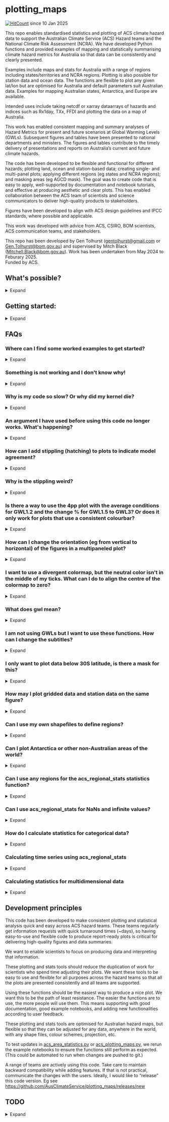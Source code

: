 # plotting_maps

[![HitCount](https://hits.dwyl.com/xenct/AusClimateService/plotting_maps.svg?style=flat-square)](http://hits.dwyl.com/xenct/AusClimateService/plotting_maps) since 10 Jan 2025

This repo enables standardised statistics and plotting of ACS climate hazard data to support the Australian Climate Service (ACS) Hazard teams and the National Climate Risk Assessment (NCRA). We have developed Python functions and provided examples of mapping and statistically summarising climate hazard metrics for Australia so that data can be consistently and clearly presented.

Examples include maps and stats for Australia with a range of regions including states/territories and NCRA regions. Plotting is also possible for station data and ocean data. The functions are flexible to plot any given lat/lon but are optimised for Australia and default parameters suit Australian data. Examples for mapping Australian states, Antarctica, and Europe are available.

Intended uses include taking netcdf or xarray dataarrays of hazards and indices such as Rx1day, TXx, FFDI and plotting the data on a map of Australia. 

This work has enabled consistent mapping and summary analyses of Hazard Metrics for present and future scenarios at Global Warming Levels (GWLs). Subsequent figures and tables have been presented to national departments and ministers. The figures and tables contribute to the timely delivery of presentations and reports on Australia’s current and future climate hazards.

The code has been developed to be flexible and functional for different hazards; plotting land, ocean and station-based data; creating single- and multi-panel plots; applying different regions (eg states and NCRA regions); and masking areas (eg AGCD mask). The goal was to create code that is easy to apply, well-supported by documentation and notebook tutorials, and effective at producing aesthetic and clear plots. This has enabled collaboration between the ACS team of scientists and science communicators to deliver high-quality products to stakeholders.

Figures have been developed to align with ACS design guidelines and IPCC standards, where possible and applicable.

This work was developed with advice from ACS, CSIRO, BOM scientists, ACS communication teams, and stakeholders.

This repo has been developed by Gen Tolhurst (gentolhurst@gmail.com or Gen.Tolhurst@bom.gov.au) and supervised by Mitch Black (Mitchell.Black@bom.gov.au). Work has been undertaken from May 2024 to Feburary 2025.\
Funded by ACS.



## What's possible?

<details>
 <summary> Expand </summary>
 
### [acs_plotting_maps.py](https://github.com/AusClimateService/plotting_maps/blob/main/acs_plotting_maps.py) for plots
 
There are many possibilities built into this function. ```plot_acs_hazard``` is the single plot function. Multiple plots can be made in the same figure using ```plot_acs_hazard_2pp```, ```plot_acs_hazard_3pp```, ```plot_acs_hazard_4pp```, and ```plot_acs_hazard_1plus3```; these multi-panel plots have the same functionalities as the single plot function.

To access docstrings and learn about input arguments, use ```plot_acs_hazard?```. This will describe each parameter you can give to the function to customise your plot.

 - Basic usage: Single plot of Australia eg temperature  [Climate_and_hazards_report](https://github.com/AusClimateService/plotting_maps/blob/main/reports/Climate_and_hazards_report.ipynb) and [acs_plotting_maps_examples.ipynb](https://github.com/AusClimateService/plotting_maps/blob/main/example_notebooks/acs_plotting_maps_examples.ipynb)
<img src="https://github.com/AusClimateService/plotting_maps/blob/main/figures/ch_report/Annual-maximum-daily%0Amaximum-temperature.png" width="300">

 - Plot ocean data: Plots of ocean data eg marine heat waves [acs_plotting_maps_examples.ipynb](https://github.com/AusClimateService/plotting_maps/blob/main/example_notebooks/acs_plotting_maps_examples.ipynb), and  [Climate_and_hazards_report](https://github.com/AusClimateService/plotting_maps/blob/main/reports/Climate_and_hazards_report.ipynb)
<img src="https://github.com/AusClimateService/plotting_maps/blob/main/figures/Ocean-acidification.png" width="300">

 - Plot data from anywhere in the world eg Antarctica or Europe [FAQ_example_antarctica.ipynb](https://github.com/AusClimateService/plotting_maps/blob/main/example_notebooks/FAQ_example_antarctica.ipynb)

<img src="https://github.com/user-attachments/assets/12e113ca-efd7-4147-9f97-446e7f0a4da2" width="600">

<img src="https://github.com/user-attachments/assets/7e75cccc-b6d4-449c-a1ce-c118696dbee8" width="600">

- Plot atmospheric data above ocean and land, for example, Tropical Cyclones [FAQ_example_TCs.ipynb](https://github.com/AusClimateService/plotting_maps/blob/main/example_notebooks/FAQ_example_TCs.ipynb)

<img src="https://github.com/user-attachments/assets/b5f21e58-831e-4016-8992-e612060c04da" width="600">


 - Plot stations data: Single plot of station data eg coastal flooding [acs_plotting_maps_examples.ipynb](https://github.com/AusClimateService/plotting_maps/blob/main/example_notebooks/acs_plotting_maps_examples.ipynb), [multi_plots](https://github.com/AusClimateService/plotting_maps/blob/main/example_notebooks/multi_plots.ipynb) and [Climate_and_hazards_report](https://github.com/AusClimateService/plotting_maps/blob/main/reports/Climate_and_hazards_report.ipynb)

<img src="https://github.com/AusClimateService/plotting_maps/blob/main/figures/ch_report/Change-in-frequency-of-flood-days.png" width="300">
  
 - Plot multiple data types in one figure. Gridded data and station data can be plotted on the same plot: eg ocean data and station data (station and gridded data on the same plot) [minimal_plotting_example_station.ipynb]((https://github.com/AusClimateService/plotting_maps/blob/main/example_notebooks/minimal_plotting_example_station.ipynb)

<img src="https://github.com/user-attachments/assets/c4ae7738-4eb8-4e49-865e-32440f13cd0f" width="300">

 - Plot categorical data: Single plot of categorical data eg [aridity](https://github.com/AusClimateService/plotting_maps/blob/main/example_notebooks/minimal_plotting_example_ai.ipynb) and [aridity or fire climate classes](https://github.com/AusClimateService/plotting_maps/blob/main/example_notebooks/plotting_and_stats_examples.ipynb)
 - Plot categorical data with stippling: Single plot of hazard data with stippling eg [multi_plots](https://github.com/AusClimateService/plotting_maps/blob/main/example_notebooks/multi_plots.ipynb), [Fire climate classes](https://github.com/AusClimateService/plotting_maps/blob/main/reports/fire_climate_classes_projections.ipynb)
![Fire-climate-classes-and-shift](https://github.com/user-attachments/assets/606762e1-d9f5-41a7-8df4-1f089f2c8596)

 - Mask remote data sparse regions of Australia using agcd_mask. Particularly for maps that depend on *in situ* rainfall observations. See issue https://github.com/AusClimateService/plotting_maps/issues/28, [story_map_plots.ipynb](https://github.com/AusClimateService/plotting_maps/blob/main/reports/story_map_plots.ipynb) and [Climate_and_hazards_report](https://github.com/AusClimateService/plotting_maps/blob/main/reports/Climate_and_hazards_report.ipynb).
<img src="https://github.com/user-attachments/assets/4c7f497f-28ac-40b5-b529-5f09f6baad3a" width="300">

 - Plot a selected region: Single plot of single state/region [acs_plotting_maps_examples.ipynb](https://github.com/AusClimateService/plotting_maps/blob/main/example_notebooks/acs_plotting_maps_examples.ipynb). Note that these visualisations are not yet optimised https://github.com/AusClimateService/plotting_maps/issues/35
<img src="https://github.com/user-attachments/assets/f169f00b-3513-4a51-a05f-32341fafa434" width="300">

 - Plot a selection of regions: Single plot of multiple selected regions [acs_plotting_maps_examples.ipynb](https://github.com/AusClimateService/plotting_maps/blob/main/example_notebooks/acs_plotting_maps_examples.ipynb). Note that these visualisations are not yet optimised https://github.com/AusClimateService/plotting_maps/issues/35
<img src="https://github.com/user-attachments/assets/c200a1d9-fb28-4d82-8ce4-ca6d7ad325f1" width="300">
   
 - Plot only data below particular latitude [Climate_and_hazards_report](https://github.com/AusClimateService/plotting_maps/blob/main/reports/Climate_and_hazards_report.ipynb) and [FAQ_example_crop_mask.ipynb](https://github.com/AusClimateService/plotting_maps/blob/main/example_notebooks/FAQ_example_crop_mask.ipynb)
<img src="https://github.com/user-attachments/assets/0adf46a9-ef9c-4c40-960e-c005323bff0e" width="300">

 - Plot multi-panelled plots with shared colour bars for multiple future global warming levels (GWLs). For example, `plot_acs_hazard_4pp` and `plot_acs_hazard_1plus3` are both four-panel plots for gwl1.2, gwl1.5, gwl2.0, and gwl3.0.  `plot_acs_hazard_1plus3` plots the first (gwl1.2) panel as the baseline and the subsequent 3 gwls as anomalies from this baseline. [Multiplots examples](https://github.com/AusClimateService/plotting_maps/blob/main/example_notebooks/multi_plots.ipynb), [Climate_and_hazards_report](https://github.com/AusClimateService/plotting_maps/blob/main/reports/Climate_and_hazards_report.ipynb), [ncra_briefing_plots](https://github.com/AusClimateService/plotting_maps/blob/main/reports/ncra_briefing_plots.ipynb), [fire_climate_classes_projections](https://github.com/AusClimateService/plotting_maps/blob/main/reports/fire_climate_classes_projections.ipynb)
  ![Average-daily-maximum-temperature](https://github.com/user-attachments/assets/05e67c12-a6d5-478d-a088-7af5c6eaaadd)

 - All the above functionality is available in multi-panelled plots. Functions exist for 1, 2, 3, and 4-panelled plots in vertical or horizontal orientations eg [multi_plots](https://github.com/AusClimateService/plotting_maps/blob/main/example_notebooks/multi_plots.ipynb). (also 2-by-2 “square” for 4pp) The hazard plotting function eg `plot_acs_hazard_4pp` for four-panelled-plots is constructed using helper functions

 - Plot any arrangement of m x n plots using `plot_acs_hazard_multi`. This function can cope with missing subplots. [multi_plots.ipynb](https://github.com/AusClimateService/plotting_maps/blob/main/example_notebooks/multi_plots.ipynb)
<img src="https://github.com/user-attachments/assets/198ac8cf-a842-484f-9e6d-69d8ff68c153" width="300">


**Limitations**

See active and past issues https://github.com/AusClimateService/plotting_maps/issues

-	Region shapefiles with many regions (eg LGAs) are very slow to load (big regions, like states, are ok)
-	Stippling can be weird when the mask has fuzzy edges (ie data is noisy), the stippling can get confused about what should be stippled and what shouldn’t be and may put hatches where there shouldn’t be hatches. (problem with `contour`). This is a problem with stippling for fire climate classes, to overcome this, I coarsened the mask to a larger grid see [multi_plots](https://github.com/AusClimateService/plotting_maps/blob/main/example_notebooks/multi_plots.ipynb), [Fire climate classes](https://github.com/AusClimateService/plotting_maps/blob/main/reports/fire_climate_classes_projections.ipynb)
-	Setting `contourf=True` to smoothly plot your gridded data can cause errors for particular data and particular projections. This is a known issue with `contourf`, be careful if you use it (check with `contour=False` plots). `contour` and `contourf` are quite slow to calculate for noisy high-resolution data. (see issue https://github.com/AusClimateService/plotting_maps/issues/10)
-	Specifying tick_labels for non-categorical data produces unexpected results. The tick_labels argument is designed to label categorical data. It might be misunderstood to allow for labelling only major ticks or for labelling data with the units on the tick labels. Be aware of this. Possibly could change the functionality, if desired. (see issue https://github.com/AusClimateService/plotting_maps/issues/7)


### Colours and design
 
Using suggested colormaps and scales will improve the consistency across teams producing similar variables. This will support comparison across different plots.

Most colours have been tested for common red-green colorblindness eg Deuteranopia. [Coblis](https://www.color-blindness.com/coblis-color-blindness-simulator/) is a handy tool to understand what your plots look like with a range of colorblind types.

Colorscales follow [IPCC design principles](https://www.ipcc.ch/site/assets/uploads/2022/09/IPCC_AR6_WGI_VisualStyleGuide_2022.pdf) and [ACS design guide (internal BOM document)](https://bom365-my.sharepoint.com/:w:/g/personal/amy_walsh_bom_gov_au/EU0i7YY8nlNHrFo3shk35nwBbl-0A4gFqG9QyxKajo2l1A). Subject matter experts gave guidance on common colourscales used in their field.
ACS has specific guidelines on figure layout and text label sizes etc.

We have provided dictionaries with suggested region shapefiles, cmap colormaps, and tick intervals. Using the recommended items may help make plotting between users more consistent, but if they are not fit for your purpose, you may specify whatever you like.

Below are suggested colormaps matched with possible variables to plot.  This includes color maps for the total amount and anomalies. They are stored as `cmap_dict` in the `acs_plotting_maps` module.

<img src="https://github.com/AusClimateService/plotting_maps/blob/main/colormaps_aus_maps.png" width="300">

### [acs_area_statistics.py](https://github.com/AusClimateService/plotting_maps/blob/main/acs_area_statistics.py) for area statistics

This module enables calculating a range of statistics for areas defined by shapefiles, including area averages. It is best used for reducing 2D maps into a table of summary statistics for each region or state. The function can be used for more dimensions (eg, lat, lon, time, model) but may be slow and memory intensive depending on the size of the data and the number of regions.  

 - Statistics available include 'mean', 'median', 'min', 'max', 'mode', 'sum', 'std', 'var', 'proportions', 'p10', and 'p90' (any pxx where xx is between 0 and 100).
 - Here's a [verbose example](https://github.com/AusClimateService/plotting_maps/blob/main/example_notebooks/area_statistics_example.ipynb) of using the function.
![image](https://github.com/user-attachments/assets/d76837e9-cac5-4b24-89a5-a64d7781759c)

 - The function works for continuous and numerical variables eg [rainfall](https://github.com/AusClimateService/plotting_maps/blob/main/example_notebooks/minimal_plotting_example_pr.ipynb), [marine heatwaves](https://github.com/AusClimateService/plotting_maps/blob/main/example_notebooks/minimal_plotting_example_ocean.ipynb), [temperature](https://github.com/AusClimateService/plotting_maps/blob/main/example_notebooks/minimal_plotting_example_tx.ipynb)
 - The function also works for calculating stats for [categorical data](https://github.com/AusClimateService/plotting_maps/blob/main/example_notebooks/plotting_and_stats_examples.ipynb), including calculating mode, median (if ordinal), and each category's proportions.
![image](https://github.com/user-attachments/assets/bb62ae57-4cdf-4c41-b41f-f5e6f0ed5338)

 - The function can calculate the area averages for many models individually or across the multi-member ensemble. eg [ensemble-table](https://github.com/AusClimateService/plotting_maps/blob/main/example_notebooks/ensemble-table.ipynb)
![image](https://github.com/user-attachments/assets/c24b0ce4-78a4-493f-a5b0-1c8807eaa284)

 - The function can provide data to visualise as [ensemble heatmaps](https://github.com/AusClimateService/hazards-drought/blob/main/percentiles/plot_percentiles.ipynb)
  ![heatmap](https://github.com/user-attachments/assets/d3731f80-ab9a-4759-a30c-4b16b5881c73)

 - The function can [work with any custom shapefile](https://github.com/AusClimateService/plotting_maps/blob/main/example_notebooks/area_statistics_example_basin_gpkg.ipynb)
 - The function can be used for time series extraction for regions. This can be very memory intensive. For time series extraction for regions, see [FAQ_example_timeseries_stats.ipynb](https://github.com/AusClimateService/plotting_maps/blob/main/example_notebooks/FAQ_example_timeseries_stats.ipynb)

![image](https://github.com/user-attachments/assets/779d1df2-1293-4057-a9ee-79882ef43dbe)

 - The function can be used for multiple models to show the ensemble spread of area averages [FAQ_example_timeseries_stats_for_ensemble_region.ipynb](https://github.com/AusClimateService/plotting_maps/blob/main/example_notebooks/FAQ_example_timeseries_stats_for_ensemble_region.ipynb)
![monthly_ensemble](https://github.com/user-attachments/assets/21d5deab-4dad-40d9-bcee-cde61eff7148)


 
**Limitations**
-	Be careful when working with NaNs and non-finite values. Previous versions of this code could not cope with non-finite values, now the function will mask non-finite values (inf, NaN etc) before calculating statistics. See https://github.com/AusClimateService/plotting_maps/issues/31
-	Calculating area averages with region shapefiles with many regions is very slow (big regions are ok)

### Time Series extraction

For time series extraction for regions, see [FAQ_example_timeseries_stats.ipynb](https://github.com/AusClimateService/plotting_maps/blob/main/example_notebooks/FAQ_example_timeseries_stats.ipynb) and [FAQ_example_timeseries_stats_for_ensemble_region.ipynb](https://github.com/AusClimateService/plotting_maps/blob/main/example_notebooks/FAQ_example_timeseries_stats_for_ensemble_region.ipynb)
 
For time series extraction of point locations see https://github.com/AusClimateService/TimeSeriesExtraction

### Masks

Shapefiles and masks that define regions can be at /g/data/ia39/shapefiles/data and /g/data/ia39/aus-ref-clim-data-nci/shapefiles/masks/.

These shapefiles and masks can be used to outline some selected regions, calculate area statistics, or any other use you like. 

More information on [the Australian Community Reference Climate Data Collection @ NCI shapefile collection](https://github.com/aus-ref-clim-data-nci/shapefiles) is in the readme and example notebooks. These shapefiles are lightly processed from official sources such as the Australian Bureau of Statistics. The shapefiles can be much more precise than we need, so `acs_area_statistics.py` and `acs_plotting_maps.py` automatically simplify the geometries (sometimes from ~1 mm precision) to ~100 m precision. Most climate data is only on the scale of kilometres or tens of kilometres.

You may apply your own shapefiles or masks. You may need to rename some columns so that functions work as intended.

Regions include Australian: 
- Local Government Areas (LGAs),
- State and Territories,
- land boundary,
- Natural Resource Management (NRM) regions,
- river regions,
- broadacre regions, and
- National Climate Risk Assessment (NCRA) regions.

```
dict_keys(['aus_local_gov',
           'aus_states_territories',
           'australia',
           'nrm_regions',
           'river_regions',
           'broadacre_regions',
           'ncra_regions'])
```

### other
 
See the github “issues” https://github.com/AusClimateService/plotting_maps/issues?q=is%3Aissue for some history of added functionality etc.

</details>

## Getting started:

<details>
 <summary> Expand </summary>
 
### Python environment

This code is designed to work with hh5 analysis3-24.04 virtual environment.

In your terminal, this may look like:

```
$ module use /g/data/hh5/public/modules
$ module load conda/analysis3-24.04
```

When starting a new ARE JupyterLab session (https://are.nci.org.au/pun/sys/dashboard/batch_connect/sys/jupyter/ncigadi/session_contexts/new, requires NCI login), selecting the hh5 analysis3-24.04 virtual environment might look like this:

![image](https://github.com/AusClimateService/plotting_maps/assets/45543810/e0d93235-c0a7-4a24-adb5-8bf99f3febe0)

### Access shapefiles
 
This code references shapefiles stored in ```/g/data/ia39/```. You will need to be a member of this project to access the data. Request membership https://my.nci.org.au/mancini/project/ia39

See https://github.com/aus-ref-clim-data-nci/shapefiles for more information on the shapefiles.

Include the projects you need when you start an ARE session. Eg, storage: "gdata/ia39+gdata/hh5+gdata/mn51"

![image](https://github.com/user-attachments/assets/97b5b23d-4d21-45ab-bbc0-feeff5d74388)

### Cloning this repo
 
Before you can ```import acs_plotting_maps``` to use the plotting function ```plot_acs_hazard```, you will need to clone a copy of this repository to your own working directory.

If you are working in your home directory, navigate there:
```
$ cd ~/
```

Else, if you are working elsewhere (eg. scratch or project), specify the path:
```
$ cd /path/to/dir/

$ cd /scratch/PROJECT/USER/

$ cd /g/data/PROJECT/USER/
```

Then, you can clone this repository to access the Python code and notebooks. \
If you want the new directory to be called anything other than "plotting_maps" please replace the final argument with your choice of directory name:
```
$ git clone https://github.com/AusClimateService/plotting_maps.git plotting_maps
```
You will now be able to access the functions, python scripts, and Jupyter notebooks from your user.

### Update to the lastest version of the repo (pull)
 
Navigate to your existing version of the plotting maps repository (if you don't have an existing version, follow the above directions for cloning).

```
$ cd /path/to/dir/plotting_maps
````

Then pull the latest version using git

```
$ git pull
```

### Usage in Jupyter Notebook:
 
See small, easy-to-follow examples here: 
- [https://github.com/AusClimateService/plotting_maps/blob/main/example_notebooks/minimal_plotting_example_pr.ipynb]
- [https://github.com/AusClimateService/plotting_maps/blob/main/example_notebooks/area_statistics_example.ipynb]

Other examples:
- [https://github.com/AusClimateService/plotting_maps/blob/main/example_notebooks/plotting_and_stats_examples.ipynb]
- [https://github.com/AusClimateService/plotting_maps/blob/main/example_notebooks/acs_plotting_maps_examples.ipynb]

1. **Navigate to the directory you cloned to:**
```
cd ~/plotting_maps
```

2. **Import the ACS plotting maps function and dictionaries and Xarray.** 
```python 
from acs_plotting_maps import plot_acs_hazard, cmap_dict, tick_dict, plot_acs_hazard_3pp
import xarray as xr
```

3. **Load some data.** For example, this will load extratropical storm rx5day rainfall
```python
ds = xr.open_dataset("/g/data/ia39/australian-climate-service/test-data/CORDEX-CMIP6/bias-adjustment-input/AGCD-05i/BOM/ACCESS-CM2/historical/r4i1p1f1/BARPA-R/v1-r1/day/pr/pr_AGCD-05i_ACCESS-CM2_historical_r4i1p1f1_BOM_BARPA-R_v1-r1_day_19600101-19601231.nc")
```
This data has three dimensions (time, lon, lat). There is a value for every day from 01-01-1960 to 31-12-1960. We can only plot 2D, so next we will calculate a statistic to summarise the data

4. **Summarise data into a 2D xr.DataArray.** For example, calculate the annual sum:
```python
var="pr"
da = ds.sum(dim="time")[var]
```

5. **Finally, use the plotting function**.\
You will need to specify:
     * the data (and select the variable eg "pr");
     * suitable arguments for the colorbar including cmap, ticks, cbar_label, and cbar_extend;
     * annotations including title, dataset_name, date_range; and
     * where you want the image outfile saved.
   
```python
regions = regions_dict['ncra_regions']
plot_acs_hazard(data = da,
                regions = regions,
                ticks=tick_dict['pr_annual'],
                cbar_label="annual rainfall [mm]",
                cbar_extend="max",
                title = "Rainfall",
                dataset_name = ds_pr.source_id,
                date_range=f"{start} to {end}",
                agcd_mask=True,
                cmap_bad="lightgrey",
                watermark="",
                outfile = "~/figures/out.png");
```
![rainfall_plot](https://github.com/user-attachments/assets/112b3911-1807-4d70-b035-acad148eb96c)

**Plot a three-panel plot**
```python
%%time
from plotting_maps.acs_plotting_maps import plot_acs_hazard_3pp

var = "HWAtx"

ds_gwl12 =xr.open_dataset("/g/data/ia39/ncra/heat/data/HWAtx/bias-corrected/ensemble/GWL-average/HWAtx_AGCD-05i_MME50_ssp370_v1-r1-ACS-QME-AGCD-1960-2022_GWL12.nc")
ds_gwl15 = xr.open_dataset("/g/data/ia39/ncra/heat/data/HWAtx/bias-corrected/ensemble/GWL-average/HWAtx_AGCD-05i_MME50_ssp370_v1-r1-ACS-QME-AGCD-1960-2022_GWL15.nc")
ds_gwl20 = xr.open_dataset("/g/data/ia39/ncra/heat/data/HWAtx/bias-corrected/ensemble/GWL-average/HWAtx_AGCD-05i_MME50_ssp370_v1-r1-ACS-QME-AGCD-1960-2022_GWL20.nc")
ds_gwl30 = xr.open_dataset("/g/data/ia39/ncra/heat/data/HWAtx/bias-corrected/ensemble/GWL-average/HWAtx_AGCD-05i_MME50_ssp370_v1-r1-ACS-QME-AGCD-1960-2022_GWL30.nc")

plot_acs_hazard_3pp(ds_gwl15 = ds_gwl15[var], 
                    ds_gwl20 = ds_gwl20[var],
                    ds_gwl30 = ds_gwl30[var],
                    regions = regions_dict['ncra_regions'],
                    cbar_label=f"Temperature [degC]",
                    title=f"Maximum Temperature of Hottest Heatwave for future warming scenarios", 
                    date_range = "Insert subtitle - should include the date range of the data \nand then the dataset below that", 
                    # baseline = "GWL1.2", 
                    dataset_name= "MME50_ssp370",
                    issued_date=None,
                    watermark="EXPERIMENTAL IMAGE ONLY", 
                    watermark_color="k",
                    cmap = cmap_dict["tasmax"],
                    ticks = np.arange(18,53,2),)
```
![Maximum-Temperature-of-Hottest-Heatwave-for-future-warming-scenarios](https://github.com/user-attachments/assets/6741a325-aac5-44bd-b878-d1aab1dab2ba)


6. **Calculate summary statistics for the range of models.**

```python 
# Import needed packages
from acs_area_statistics import acs_regional_stats, get_regions
regions = get_regions(["ncra_regions", "australia"])
```

For Calculating the NCRA region stats, we want to compare the regional averages based on different models, eg what is the regional mean value from the coolest/driest model realisation, what is the mean, what is the regional mean from the hottest/wettest model for this, we want ds to have the 10th, median and 90th percentile values from each model, then we can find the range of the models and the MMM.

```python
# calculate the stats using the acs_region_fractional_stats function
# Find the min, mean, max value for each region

ds = xr.open_dataset(filename)
mask_frac = regions.mask_3D_frac_approx(ds)
dims = ("lat", "lon",)
how = ["min", "mean", "max"]

da_summary = acs_regional_stats(ds=ds, infile = filename, mask=mask_frac, dims = dims, how = how,)
da_summary.to_DateFrame()

```

The dataframe will be saved to: ```infile.replace(".nc", f"_summary-{'-'.join(how)}_ncra-regions.csv"```

For example only, this would make a dataframe in this format:

|   region | abbrevs   | names                   |   pr_min |   pr_mean |   pr_max |
|---------:|:----------|:------------------------|---------:|----------:|---------:|
|        0 | VIC       | Victoria                |  415.729 |   909.313 |  3005.45 |
|        1 | NT        | Northern Territory      |  397.385 |   941.405 |  3934.81 |
|        2 | TAS       | Tasmania                |  555.644 |  1760.66  |  4631.81 |
|        3 | SA        | South Australia         |  284.455 |   575.952 |  1413.98 |
|        4 | NSW       | New South Wales & ACT   |  294.329 |   768.1   |  3440.04 |
|        5 | WAN       | Western Australia North |  123.651 |   921.906 |  3470.24 |
|        6 | WAS       | Western Australia South |  249.566 |   545.317 |  1819.89 |
|        7 | SQ        | Queensland South        |  287.613 |   584.155 |  1654.74 |
|        8 | NQ        | Queensland North        |  264.447 |   766.444 |  7146.55 |
|        9 | AUS       | Australia               |  123.614 |   742.735 |  7146.55 |
</details>

## FAQs
### Where can I find some worked examples to get started?
<details>
 <summary> Expand </summary>
 
I have collected [example notebooks](https://github.com/AusClimateService/plotting_maps/tree/main/example_notebooks) which contain examples of creating plots with a variety of hazards and using a range of functionalities available.

Notebooks used to make plots for specific requests and reports can be found under [reports](https://github.com/AusClimateService/plotting_maps/tree/main/reports). These are good references for the range of plots we can create using these functions and you are welcome to look through them and copy code you like. 

For minimal plotting and statistics examples:
* Aridity example [minimal_plotting_example_ai.ipynb](https://github.com/AusClimateService/plotting_maps/blob/main/example_notebooks/minimal_plotting_example_ai.ipynb)
* Plotting ocean data [minimal_plotting_example_ocean.ipynb](https://github.com/AusClimateService/plotting_maps/blob/main/example_notebooks/minimal_plotting_example_ocean.ipynb)
* Precipitation example [minimal_plotting_example_pr.ipynb](https://github.com/AusClimateService/plotting_maps/blob/main/example_notebooks/minimal_plotting_example_pr.ipynb)
* Coastal station data example [minimal_plotting_example_station.ipynb](https://github.com/AusClimateService/plotting_maps/blob/main/example_notebooks/minimal_plotting_example_station.ipynb)
* Temperature hazard example [minimal_plotting_example_tx.ipynb](https://github.com/AusClimateService/plotting_maps/blob/main/example_notebooks/minimal_plotting_example_tx.ipynb)

For a large range of examples showcasing a range of functionalities:
* [acs_plotting_maps_examples.ipynb](https://github.com/AusClimateService/plotting_maps/blob/main/example_notebooks/acs_plotting_maps_examples.ipynb)

Statistic examples:
* Basic example of acs_regional_stats [area_statistics_example.ipynb](https://github.com/AusClimateService/plotting_maps/blob/main/example_notebooks/area_statistics_example.ipynb)
* Region and ensemble member mean table for NCRA regions [ensemble-table.ipynb](https://github.com/AusClimateService/plotting_maps/blob/main/example_notebooks/ensemble-table.ipynb)
* Extracting regionally averaged time series from many years of daily data [FAQ_example_timeseries_stats.ipynb](https://github.com/AusClimateService/plotting_maps/blob/main/example_notebooks/FAQ_example_timeseries_stats.ipynb)
* Comparing time series from an ensemble [FAQ_example_timeseries_stats_for_ensemble_region.ipynb](https://github.com/AusClimateService/plotting_maps/blob/main/example_notebooks/FAQ_example_timeseries_stats_for_ensemble_region.ipynb) 
* Using acs_regional_stats to calculate area averages with custom regions [area_statistics_example_basin_gpkg.ipynb](https://github.com/AusClimateService/plotting_maps/blob/main/example_notebooks/area_statistics_example_basin_gpkg.ipynb)

</details>

### Something is not working and I don't know why!
<details>
 <summary> Expand </summary>
 
Here are some common suggestions for troubleshooting: 
 
 *	see “getting started” above and make sure you have followed all the instructions
 *	Check you are using the right venv. This code is designed to work with hh5 analysis3-24.04 virtual environment.
 *	Restart the kernel and rerun all cells from start. Especially if you have made a variety of modifications, you may have renamed a function/variable.
 *	If python can't find the module, check you have the .py module in your working directory. If not cd to the directory with the module.
 *	Make sure you have requested access to all the right gdata projects (eg gdata/ia39)
   
</details>

### Why is my code so slow? Or why did my kernel die?
<details>
 <summary> Expand </summary>

Expected run times are shown in the [example notebooks](https://github.com/AusClimateService/plotting_maps/tree/main/example_notebooks).

Importing acs_plotting_maps may take several seconds to load. This is normal.

NetCDF data files may take several seconds to load. This is normal.

The shapefiles take a while to load and calculate in both plotting and regional averaging scripts. Some of this slowness is unavoidable.

If `plot_acs_hazard` is very slow (multiple minutes), please pull recent changes to the plotting code. New code simplifies the shapefile to speed up plotting calculations from minutes to seconds. Plotting a figure (including multiple panels) should not take more than a minute.

Make sure you request lots of memory and compute resources. For example, I regularly request "Large (7 cpus, 32G mem)" for these notebooks. When calculating area averages for many regions, you will probably need more than this or your kernel will die. The more regions you are averaging, the more memory you need. Current work is investigating how to reduce memory demands for this function.

</details>

### An argument I have used before using this code no longer works. What's happening?
<details>
 <summary> Expand </summary>
 
During development, priorities and requests have changed what the functions needed to do. As a result, there are a few deprecated features and functionalities. Some things that were needed that are now not required:

 *	 “show_logo”, it was initially requested to have an ACS logo in the figures. The comms team now prefers only the copywrite in the bottom
 *	Contour and contourf are generally not recommended now due to errors in plotting and long computational time. They are left in the function because they can be useful for lower resolution data, eg ocean data.
 *	“infile” is not used. The idea was to use this for well-organised data with a consistent DRS to enable a good plot to be made without lots of keyword inputs. The data we have is not organised consistently enough for this.
 *	“regions_dict” in acs_plotting_maps.py made to module very slow to load Shapefiles can take many seconds to load. It is inefficient to load all these regions even when you don’t use them all. This was replaced with a class
 *	“regions” in acs_area_stats had preloaded shapefiles. Shapefiles can take many seconds to load. It is inefficient to load all these regions even when you don’t use them all. This was replaced with “get_regions”
   
```python
 from acs_area_statistics import acs_regional_stats, get_regions
regions = get_regions(["ncra_regions", "australia"])
```

</details>

### How can I add stippling (hatching) to plots to indicate model agreement?
<details>
 <summary> Expand </summary>
 
The plotting scripts can add stippling to the plots using the stippling keyword(s). [Here is a notebook showing examples of using stippling](https://github.com/AusClimateService/plotting_maps/blob/main/example_notebooks/FAQ_example_stippling.ipynb).

You will need to calculate the mask and provide this as a dataarray with "lat" and "lon". The mask must be a True/False boolean mask. It does not have to be the same resolution as the underlying data (you may wish to coarsen the mask if the underlying data is high-resolution and noisy).

See [this link](https://github.com/AusClimateService/plotting_maps/issues/2) for a brief example of applying stippling.

For the multi-panel plots, you can give a mask for each of the plots eg see [fire_climate_classes_projections.ipynb](https://github.com/AusClimateService/plotting_maps/blob/main/reports/fire_climate_classes_projections.ipynb) (you may ignore the "coarsen..." this is needed so smooth out the fuzzy edges of the fire climate classes). In this

Your function will look something like this:
```python
plot_acs_hazard_4pp(ds_gwl12=ds_gwl12[var],
                    ds_gwl15=ds_gwl15[var],
                    ds_gwl20=ds_gwl20[var],
                    ds_gwl30=ds_gwl30[var],
                    stippling_gwl12=stippling_gwl12,
                    stippling_gwl15=stippling_gwl15,
                    stippling_gwl20=stippling_gwl20,
                    stippling_gwl30=stippling_gwl30,
                    regions = regions,
                    title = "Fire Climate Classes",
                    # figsize=(7,2),
                    # baseline="GWL1.2",
                    cmap = cmap_dict["fire_climate"],
                    ticks = tick_dict["fire_climate_ticks"],
                    tick_labels = ["Tropical\nSavanna","Arid grass \n& woodland","Wet Forest","Dry Forest","Grassland",],
                    cbar_label = "classes",
                    dataset_name = "BARPA MRNBC-ACGD",
                    watermark="",
                    orientation="horizontal",
                    issued_date="",
                    );
```

</details>

### Why is the stippling weird?
<details>
 <summary> Expand </summary>
 
You may need to check that the stippling is in the areas you expect it to be. A bug in contourf causes the stippling to get confused when plotting noisy high-resolution mask. If that is the case, I recommend coarsening the stippling mask 
E.g. 
new_stippling_mask =  stippling_mask.coarsen(lat=2, boundary="pad").mean().coarsen(lon=2, boundary="pad").mean()>0.4

(full example here https://github.com/AusClimateService/plotting_maps/blob/main/reports/fire_climate_classes_projections.ipynb)

</details>

### Is there a way to use the 4pp plot with the average conditions for GWL1.2 and the change % for GWL1.5 to GWL3? Or does it only work for plots that use a consistent colourbar?
<details>
 <summary> Expand </summary>
 
`plot_acs_hazard_1plus3` is a specific version of the plotting function to address this situation. While `plot_acs_hazard_4pp` assumes a shared colorbar and scale for all four maps, `plot_acs_hazard_1plus3` provides additional key word arguments to define a separate colorbar and scale for the first plot (as a baseline), while the last three figures share a different colorbar and scale.  

See example here: [FAQ_example_4pp_1plus3.ipynb](https://github.com/AusClimateService/plotting_maps/blob/main/example_notebooks/FAQ_example_4pp_1plus3.ipynb)

```python
from acs_plotting_maps import *
import xarray as xr
import numpy as np
import pandas as pd
import matplotlib.pyplot as plt
import cartopy.crs as ccrs
from matplotlib import colors, cm

regions = regions_dict['ncra_regions']

var = "TXm"

# "current" with absolute values
ds_gwl12 = xr.open_dataset(f"/g/data/ia39/ncra/heat/data/{var}/bias-corrected/ensemble/GWL-average/{var}_AGCD-05i_MME50_ssp370_v1-r1-ACS-QME-AGCD-1960-2022_GWL12.nc")
# "future" with anomalies/change values
ds_gwl15 = xr.open_dataset(f"/g/data/ia39/ncra/heat/data/{var}/bias-corrected/ensemble/GWL-change/{var}_AGCD-05i_MME50_ssp370_v1-r1-ACS-QME-AGCD-1960-2022_GWL15-GWL12-change.nc")
ds_gwl20 = xr.open_dataset(f"/g/data/ia39/ncra/heat/data/{var}/bias-corrected/ensemble/GWL-change/{var}_AGCD-05i_MME50_ssp370_v1-r1-ACS-QME-AGCD-1960-2022_GWL20-GWL12-change.nc")
ds_gwl30 = xr.open_dataset(f"/g/data/ia39/ncra/heat/data/{var}/bias-corrected/ensemble/GWL-change/{var}_AGCD-05i_MME50_ssp370_v1-r1-ACS-QME-AGCD-1960-2022_GWL30-GWL12-change.nc")

plot_acs_hazard_1plus3(ds_gwl12=ds_gwl12[var],
                       gwl12_cmap=cmap_dict["tasmax"],
                       gwl12_cbar_extend= "both",
                       gwl12_cbar_label= "temperature [\N{DEGREE SIGN}C]",
                       gwl12_ticks= np.arange(8,43,2),
                       ds_gwl15=ds_gwl15[var],
                       ds_gwl20=ds_gwl20[var],
                       ds_gwl30=ds_gwl30[var],
                       regions = regions,
                       title = "Average daily maximum temperature",
                       cmap = cmap_dict["tas_anom"],
                       ticks = np.arange(-0.5, 3.1, 0.5),
                       cbar_label = "change in temperature [\N{DEGREE SIGN}C]",
                       watermark="",
                       orientation="horizontal",
                       issued_date="",
                       vcentre=0,
                       outfile = "figures/FAQ_example_1plus3.png",
                       )
```

</details>

### How can I change the orientation (eg from vertical to horizontal) of the figures in a multipaneled plot?
<details>
 <summary> Expand </summary>
 
For multi-panelled plots, we have provided a keyword `orientation` to easily change `"vertical"` stacked plots to `"horizontal"` aligned subplots. For four panelled plots there is also a `"square"` option for a 2-by-2 arrangement. 

These options specify the axes grid, figsize, and location of titles etc.

See [FAQ_example_orientation.ipynb](https://github.com/AusClimateService/plotting_maps/blob/main/example_notebooks/FAQ_example_orientation.ipynb) for an example.
</details>


### I want to use a divergent colormap, but the neutral color isn't in the middle of my ticks. What can I do to align the centre of the colormap to zero?
<details>
 <summary> Expand </summary>
 
When we plot anomalies, it is best to use divergent colormaps. However, some climate change signals are highly skewed or only in one direction. For example, heat hazards are nearly always increasing. To use divergent colormaps, but not waste space in the color scale on large cool anomalies, we can use the "vcentre" key word to centre the neutral centre of the colormap at zero, but only show relevant ticks on the scale.

See this notebook for an example: [FAQ_example_vcentre.ipynb](example_notebooks/FAQ_example_vcentre.ipynb)

</details>

### What does gwl mean?
<details>
 <summary> Expand </summary>
 
GWL describe global warming levels. These are 20 year periods centred on the year when a climate model is projected to reach a specified global surface temperature above the pre-industrial era. Global climate models reach these temperature thresholds at different years.

For example, the Paris Agreement (2012) refers to global warming levels in its aims:

“…to strengthen the global response to the threat of climate change by keeping a global temperature rise this century well below 2 degrees Celsius above pre-industrial levels and to pursue efforts to limit the temperature increase even further to 1.5 degrees Celsius.”

Find more information here https://github.com/AusClimateService/gwls

The plotting functions have been designed to accommodate present and future global warming levels. This is indicated by argument names containing "gwl12", "gwl15", "gwl20", "gwl30". If you want to use the function for other time periods or scenarios, you can still use these functions. The functions will work for any data in the right format (eg 2D xarray data array with lat and lon).

</details>

### I am not using GWLs but I want to use these functions. How can I change the subtitles?
<details>
 <summary> Expand </summary>
 
The plotting functions have been designed to accommodate present and future global warming levels. This is indicated by argument names containing "gwl12", "gwl15", "gwl20", "gwl30". If you want to use the function for other time periods or scenarios, you can still use these functions. The functions will work for any data in the right format (eg 2D xarray data array with lat and lon).

You can use `subplot_titles` to provide a list of titles for each subplot in your figure. You may also use this to suppress the default subplot titles, or label the plots differently.

This example shows the subplot_title being renamed for sea level rise increments instead of GWLs: [FAQ_example_subplot_titles.ipynb](https://github.com/AusClimateService/plotting_maps/blob/main/example_notebooks/FAQ_example_subplot_titles.ipynb)

</details>

### I only want to plot data below 30S latitude, is there a mask for this?
<details>
 <summary> Expand </summary>
 
There is no specific mask for this, but it is easy to adjust your input to achieve this. Here is a notebook to demonstrate [FAQ_example_crop_mask.ipynb](https://github.com/AusClimateService/plotting_maps/blob/main/example_notebooks/FAQ_example_crop_mask.ipynb)

If you just want to plot the data below 30S, you can use ```plot_acs_hazard(data=  ds.where(ds["lat"]<-30)[var] , ...)```
![image](https://github.com/user-attachments/assets/549ccef8-3aed-4dfa-9ee0-c08e225ab386)


You may also like to apply a custom mask to the stats function using "clipped" to only select by a lat lon box:
```
import geopandas as gpd
from glob import glob
from shapely.geometry import box
import regionmask
import xarray as xr
from acs_area_statistics import acs_regional_stats, get_regions

# get the shapefile for australia
PATH = "/g/data/ia39/aus-ref-clim-data-nci/shapefiles/data"
shapefile = "australia"
gdf = gpd.read_file(glob(f"{PATH}/{shapefile}/*.shp")[0]).to_crs("EPSG:4326")

# set your limits
# box(xmin, ymin, xmax, ymax)
clipped = gdf.clip( box(100, -45, 160, -30))

regions = regionmask.from_geopandas(clipped, name= "clipped_shapefile", overlap=True) 

# need some data
filename = "/g/data/ia39/ncra/extratropical_storms/5km/GWLs/lows_AGCD-05i_ACCESS-CM2_ssp370_r4i1p1f1_BOM_BARPA-R_v1-r1_GWL12.nc"
ds = xr.open_dataset(filename, use_cftime = True,)

mask = regions.mask_3D(ds)

# then calculate the stats for this clipped region
dims = ("lat", "lon",)
var="low_freq"
df_summary = acs_regional_stats(ds=ds,var=var, mask=mask, dims = dims, how = ["min", "median", "max"])
df_summary
```

</details>

### How may I plot gridded data and station data on the same figure?
<details>
 <summary> Expand </summary>
 
You can plot gridded data and station data on the same plot if they share the same colorscale and ticks. All you need to do is provide valid `data` and `station_df`. Similarly, this is possible for multipanelled plots. 
 
```python
from acs_plotting_maps import *
import xarray as xr
import numpy as np

regions = regions_dict['ncra_regions']

var="ALT_TRD"
data = xr.open_dataset(f"/g/data/mn51/users/gt3409/sealevel_trend/sealevel_trend_alt_AUS.nc")\
.rename({"LON561_700":"lon","LAT81_160":"lat"}) 
station_df = xr.open_dataset("/g/data/mn51/users/gt3409/sealevel_trend/sealevel_trend_tg_AUS.nc")\
.rename({"LON":"lon", "LAT":"lat"}).to_dataframe()

plot_acs_hazard(data=data[var],
                station_df=station_df,
                regions = regions,
                title = "Sea level trend",
                cmap = cmap_dict["ipcc_slev_div"],
                ticks = np.arange(-2,7,1),
                cbar_label = "sea level trend\n[mm/year]",
                cbar_extend="both",
                watermark="",
               issued_date="",
               mask_not_australia=False,
               mask_australia=True,
               vcentre=0)
```
<img src="https://github.com/user-attachments/assets/0b641920-cc7d-46f1-b928-180a8212770b" width="500">

</details>

### Can I use my own shapefiles to define regions?
<details>
 <summary> Expand </summary>
 
Yes, you can provide any shapefiles you like. Here is an example: [FAQ_example_custom_mask.ipynb](https://github.com/AusClimateService/plotting_maps/blob/main/example_notebooks/FAQ_example_custom_mask.ipynb).

We have provided some helpful Australian regions from /g/data/ia39, but the functions are flexible to take custom regions. [See more about the provided shapefiles here](https://github.com/aus-ref-clim-data-nci/shapefiles/).
You will need to define [regionmask regions](https://regionmask.readthedocs.io/en/stable/notebooks/mask_3D.html) with unique abbreviations and names

You may have region data in other formats. [area_statistics_example_basin_gpkg.ipynb](https://github.com/AusClimateService/plotting_maps/blob/main/example_notebooks/area_statistics_example_basin_gpkg.ipynb) is an example using custom regions defined by a GeoPackage (GPKG). 

</details>

### Can I plot Antarctica or other non-Australian areas of the world?
<details>
 <summary> Expand </summary>
 
Yes, although `acs_plotting_maps` is designed to plot Australian hazard data, the functions are flexible to plot data for any area of the world. 

For example, to plot Antarctica, you must adjust `xlim`, `ylim` and `projection`. In [FAQ_example_antarctica.ipynb](https://github.com/AusClimateService/plotting_maps/blob/main/example_notebooks/FAQ_example_antarctica.ipynb), we use `projection=ccrs.SouthPolarStereo()` for a polar projection as used by the Bureau of Meteorology for Southern Hemisphere maps. Limit the longitude and latitude with `xlim=(-180, 180)` and `ylim=(-90, -60)`. To plot the outline of the Antarctic continent (and other coastlines), set `coastlines = True`.

![Antarctica_sst_climatology](https://github.com/user-attachments/assets/bbdbdf45-173f-4dee-9441-c842b0723dd7)

In a similar way you can Europe by setting `coastlines=True`, `xlim=(-15, 45)`, `ylim=(30, 70)`, and `projection=ccrs.AlbersEqualArea(15, 50)`. See [FAQ_example_antarctica.ipynb](https://github.com/AusClimateService/plotting_maps/blob/main/example_notebooks/FAQ_example_antarctica.ipynb) for the full code to recreate this plot.

![Europe-sst_climatology](https://github.com/user-attachments/assets/ae0e52dd-240f-4438-9dcb-26951ed51ea6)

</details>


### Can I use any regions for the acs_regional_stats statistics function?
<details>
 <summary> Expand </summary>
 
Yes, provide any mask for your data. Calculation take more memory and time when more regions are provided. For example, 500 local government areas require much more memory than calculating statistics for 10 State areas.

[FAQ_example_custom_mask.ipynb](https://github.com/AusClimateService/plotting_maps/blob/main/example_notebooks/FAQ_example_custom_mask.ipynb) describes defining a mask from a shape file then applying the acs_regional_stats function.

Depending on the format of the original shapefile, you may need to preprocess the regions to be in the correct format, for example, defining the names of the names and abbrevs columns, and ensuring unique index.

```python
# you need to rename the "name" column and "abbrevs" column
# have a look at the table and see what makes sense, for example:
name_column = "regionname"
abbr_column = "short_name"

# specify the name of the geopandas dataframe. any str
shapefile_name = "custom_regions"

# update the crs to lats and lons. Some original shapefiles will use northings etc 
gdf =gdf.to_crs(crs = "GDA2020")

# ensure the index has unique values from zero
gdf.index = np.arange(0, len(gdf))

regions= regionmask.from_geopandas(gdf,
                                   names=name_column, 
                                   abbrevs=abbr_column, 
                                   name=shapefile_name,
                                   overlap=True)
```

You may also need to change the CRS to "lat" and "lon". You may also need to create uniqueness by "dissolving" repeated named areas. In [area_statistics_example_basin_gpkg.ipynb](https://github.com/AusClimateService/plotting_maps/blob/main/example_notebooks/area_statistics_example_basin_gpkg.ipynb), the geometries are read from a *.gpkg, the northings/eastings need to be converted to lat and lons, and dissolve is used to create uniquely named regions.

```python
# read in the data for the areas to average across
gdf = gpd.read_file("/g/data/mn51/users/ah7841/NCBLevel2DrainageBasinGroup_gda2020_v01.gpkg")

#convert geometry to lat lon (from northings)
gdf.geometry = gdf.geometry.to_crs(crs = "GDA2020")

# There are duplicated of IDs. Merge geometries with the same IDs
gdf = gdf.dissolve(by="HydroID").reset_index()

# use the geopandas dataframe to make a regionmask object
# you will need to change the names, abbrevs and, name for your custom file. 
regions = regionmask.from_geopandas(gdf, 
                                    names= "Level2Name",
                                    abbrevs= "HydroID",
                                    name="NCBLevel2DrainageBasinGroup_gda2020_v01", 
                                    overlap=True)

# in the case where your shapefile is much more precise than necessary,
# you may simplify the geometries to 0.001 deg lat/lon (~100m) 
regions[["geometry"]] =shapely.simplify(regions[["geometry"]], 0.001)
```

</details>

### Can I use acs_regional_stats for NaNs and infinite values?
<details>
 <summary> Expand </summary>

Be careful when calculating statistics over areas with many missing data. Investigate your own data and make sure that the statistics are still meaningful when the non-finite values are ignored. Depending on your data, consider filling missing data with a value (eg 0) if that results in more representative statistics. 

New update (19 Nov 2024) allows for statistics on NaNs and infinite values by applying the following.

 ```python
    ds[var].values = np.ma.masked_invalid(ds[var].values)
```

Previously, some of the statistics would not work if you had NaNs. eg mean, std, var

</details>

### How do I calculate statistics for categorical data? 
<details>
 <summary> Expand </summary>
 
Different types of data need different tools to summarise the data. For example, some data is not numerical but is defined as a class or category eg ["forest", "grassland", "arid"]. We cannot calculate a `sum` or `mean` of different classes.
Categorical statistics include the `mode` (most common category) and `proportion` (proportion of each category relative to the whole).
If there is an order to the classes eg ["low", "moderate", "high", "extreme"], we can also calculate `min`, `median`, and `max` values.

[plotting_and_stats_examples.ipynb](https://github.com/AusClimateService/plotting_maps/blob/main/example_notebooks/plotting_and_stats_examples.ipynb) shows examples of plotting and calculating statistics of categorical data.

</details>

### Calculating time series using acs_regional_stats
<details>
 <summary> Expand </summary>
 
Although many examples for applying acs_regional_stats use dims=("lat", "lon") to reduce 2D data to regional averages, the function is very flexible. For example, if you have a time dimension, then you can calculate regional averaged (or min/median/max/any stat) time series by excluding the "time" dimension from the dims tuple. This may be very memory intensive depending on your data size, so  request lots of memory if you need to.

[FAQ_example_timeseries_stats_for_ensemble_region.ipynb](https://github.com/AusClimateService/plotting_maps/blob/main/example_notebooks/)

Future development will look to manage memory more effectively.

An example of extracting time series from point locations can be found here: https://github.com/AusClimateService/TimeSeriesExtraction

</details>


### Calculating statistics for multidimensional data
<details>
 <summary> Expand </summary>
 
Use the dims keyword in acs_regional_stats to control which dimensions to calculate statistics.

For example, a dataset has model, time, lat, and lon dimensions.

a) When you use acs_regional_stats to reduce the data with ```dims = ("lat", "lon",)```, the resulting dimensions are ```model, time, region```

```python
# use acs_regional_stats to calculate the regional mean for each model and timestep
da_summary =  acs_regional_stats(ds=ds, var=var, mask = mask, dims = ("lat", "lon",), how = ["mean"],)
```

b) When you use acs_regional_stats to reduce the data with ```dims = ("lat", "lon", "model",)```, the resulting dimensions are ```time, region```

```python
# use acs_regional_stats to calculate the ensemble regional mean for each timestep
da_summary =  acs_regional_stats(ds=ds, var=var, mask = mask, dims = ("lat", "lon", "model",), how = ["mean"],)
```

[FAQ_example_timeseries_stats_for_ensemble_region.ipynb](https://github.com/AusClimateService/plotting_maps/blob/main/example_notebooks/FAQ_example_timeseries_stats_for_ensemble_region.ipynb) shows example of calculating regional means over multidimensional data.

</details>

## Development principles
This code has been developed to make consistent plotting and statistical analysis quick and easy across ACS hazard teams. These teams regularly get information requests with quick turnaround times (~days), so having easy-to-use and flexible code to produce report-ready plots is critical for delivering high-quality figures and data summaries.

We want to enable scientists to focus on producing data and interpreting that information.

These plotting and stats tools should reduce the duplication of work for scientists who spend time adjusting their plots. We want these tools to be easy to use and flexible for all purposes across the hazard teams so that all the plots are presented consistently and all teams are supported.

Using these functions should be the easiest way to produce a nice plot. We want this to be the path of least resistance. The easier the functions are to use, the more people will use them. This means supporting with good documentation, good example notebooks, and adding new functionalities according to user feedback.

These plotting and stats tools are optimised for Australian hazard maps, but flexible so that they can be adjusted for any data, anywhere in the world, with any shape files, colour schemes, projection, etc.

To test updates in [acs_area_statistics.py](https://github.com/AusClimateService/plotting_maps/blob/main/acs_area_statistics.py)  or [acs_plotting_maps.py](https://github.com/AusClimateService/plotting_maps/blob/main/acs_plotting_maps.py), we rerun the example notebooks to ensure the functions still perform as expected. (This could be automated to run when changes are pushed to git.)

A range of teams are actively using this code. Take care to maintain backward compatibility while adding features. If that is not practical, communicate the changes with the users. Ideally, I would like to “release” this code version. Eg see https://github.com/AusClimateService/plotting_maps/releases/new

## TODO
<details>
 <summary> Expand </summary>

See for current issues: https://github.com/AusClimateService/plotting_maps/issues/
 
**Figures to make:**
-	Lightning plot. For the Climate Hazards report, recreate the lightning observations plot using the plot_acs_hazards function so that it is in the consistent format.

**Documentation:**
-	“release” this version of the code as v1.0.0. It is in wide use and care is being taken to keep backward compatibility while adding features. Eg see https://github.com/AusClimateService/plotting_maps/releases/new

**Improve plotting function and axillaries:**
-	If hazard data had consistent file naming practices (DRS) and consistent attribute labels, then the plotting functions could be further automated. At the moment, the data files are named in different patterns, the files might have different names for coordinates (eg “time”, “lat”, “lon”)
-	Create dictionaries for each hazard to enable the automation of figures. Eg, use one keyword to select titles, colormaps and ticks.
-	Possibly automate the scaling of the colourbar to the data limits of the plot. (I am personally against this idea. Let's come up with standard colormaps and colourscales so that all figures of that one variable or hazard have a standard and comparable scale.)\
-	Possibly automate the arrows of the colourbar. (I don’t think the arrows on the colorbar should be determined by the data in the plot, I think they should be only limited by possible physical values of that metric so that all colourbars of that metric are comparable. Determine if you want the arrows to be determined by the plotting data or the metric’s possible physical values.)
-	Use a keyword to make plots appropriate for different uses eg journal, report, powerpoint, poster etc similar to https://seaborn.pydata.org/generated/seaborn.set_context.html
-	Simplify stored shapefiles or masks. Current masks are 1mm precision, this means that calculations with these regions are more intense than necessary. Most climate data is in the order of ~10 km (rarely ~100 m). Simplifying the geometries of the shapefiles can save lots of resources for no loss in results.
-	Improve the aesthetics and proportions of plotting, especially with dataset/date_range/baseline annotations. Design aesthetics were focused on vertical orientations for 4-panel plots without these annotations for a particular report.
-	Improve the aesthetics of plotting select_area. Eg remove boundaries of neighbouring regions (if desired)
-	Forest mask for forested areas. For example, FFDI is not useful in places where there is not connected vegetation/fuel. This is probably particularly for arid desert areas of central Australia. Changes in climate and land use may cause changes over time.
-	Improve colormap for fire climate classes. This colour scheme is not completely colourblind-friendly. Perhaps modify the colours to increase the contrast. 

**New plotting function:**
-	Fully flexible custom n x m grid of plots. At the moment, minor modifications within multiplot are needed to make a custom plot for new layouts. It may be possible to make a function that can take in dimensions and a list of dataarrays to make a figure of many plots. This should use a similar format to the existing multi-panel plots and allow plotting gridded data, station data, stippling, ocean data, etc. (in progress issue #29)

**Stats functions:**
-	Optimise workflow to enable area-averaged time series (stats or just area mean). This function can be very memory intensive. Need to apply a strategy or strategies to reduce memory use. A possible option may be to calculate and save area averages for every year. Saving outputs in annual files is a common practice for climate models. 
-	Calculate statistics along streamlines. Similar to area averages, but for a custom transect. Eg for rivers instead of catchments. Eg issue https://github.com/AusClimateService/plotting_maps/issues/23

</details>
